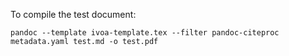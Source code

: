 To compile the test document:

````
pandoc --template ivoa-template.tex --filter pandoc-citeproc metadata.yaml test.md -o test.pdf
````
